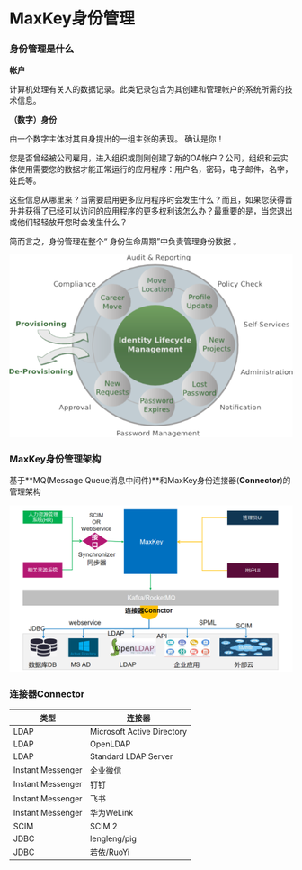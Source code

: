 <h1>MaxKey身份管理</h1>

<h3>身份管理是什么</h3>

**帐户**

计算机处理有关人的数据记录。此类记录包含为其创建和管理帐户的系统所需的技术信息。

**（数字）身份**

由一个数字主体对其自身提出的一组主张的表现。 确认是你！

您是否曾经被公司雇用，进入组织或刚刚创建了新的OA帐户？公司，组织和云实体使用需要您的数据才能正常运行的应用程序：用户名，密码，电子邮件，名字，姓氏等。

这些信息从哪里来？当需要启用更多应用程序时会发生什么？而且，如果您获得晋升并获得了已经可以访问的应用程序的更多权利该怎么办？最重要的是，当您退出或他们轻轻放开您时会发生什么？

简而言之，身份管理在整个“ 身份生命周期”中负责管理身份数据 。


<img src="/static/images/im/identityLifecycle.png" alt=""/>

<h3>MaxKey身份管理架构</h3>

基于**MQ(Message Queue消息中间件)**和MaxKey身份连接器(**Connector**)的管理架构

<img src="/static/images/im/maxkey_im.png"   alt=""/>


<h3>连接器Connector</h3>

<table border="0" class="table table-striped table-bordered ">
	<thead>
		<tr class="a">
			<th>类型</th>
			<th>连接器</th>
		</tr>
	</thead>
	<tbody>
		<tr>
			<td>LDAP</td>
			<td>Microsoft  Active Directory</td>
		</tr>
		<tr>
			<td>LDAP</td>
			<td>OpenLDAP</td>
		</tr>
		<tr>
			<td>LDAP</td>
			<td>Standard LDAP Server</td>
		</tr>
		<tr>
			<td>Instant Messenger</td>
			<td>企业微信</td>
		</tr>
		<tr>
			<td>Instant Messenger</td>
			<td>钉钉</td>
		</tr>
		<tr>
			<td>Instant Messenger</td>
			<td>飞书</td>
		</tr>
		<tr>
			<td>Instant Messenger</td>
			<td>华为WeLink</td>
		</tr>
		<tr>
			<td>SCIM</td>
			<td>SCIM 2</td>
		</tr>
		<tr>
			<td>JDBC</td>
			<td>lengleng/pig</td>
		</tr>
		<tr>
			<td>JDBC</td>
			<td>若依/RuoYi</td>
		</tr>
	</tbody>
</table>	